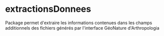 # extractionsDonnees
Package permet d'extraire les informations contenues dans les champs additionnels des fichiers générés par l'interface GéoNature d'Arthropologia
